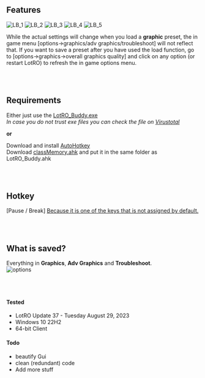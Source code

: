 ## Features
![LB_1](https://github.com/strauss7702/LotRO_Buddy/assets/138319390/626bc143-105b-4510-81ef-fbf9d1a8f8f3)
![LB_2](https://github.com/strauss7702/LotRO_Buddy/assets/138319390/ee7b291f-0fe5-4f75-85ce-df84b00a18a4)
![LB_3](https://github.com/strauss7702/LotRO_Buddy/assets/138319390/bd2d030f-80f4-4ab2-88ff-57a5f58e1186)
![LB_4](https://github.com/strauss7702/LotRO_Buddy/assets/138319390/03020083-b540-48d7-bfb1-d3a82773a15f)
![LB_5](https://github.com/strauss7702/LotRO_Buddy/assets/138319390/bb267634-b7d2-4243-a09e-91bbf352dfd9)

While the actual settings will change when you load a **graphic** preset, the in game menu [options->graphics/adv graphics/troubleshoot] will not reflect that. If you want to save a preset after you have used the load function, go to [options->graphics->overall graphics quality] and click on any option (or restart LotRO) to refresh the in game options menu.

<br/><br/>

## Requirements
Either just use the [LotRO_Buddy.exe](https://github.com/strauss7702/LotRO_Buddy/releases)  
_In case you do not trust exe files you can check the file on [Virustotal](https://www.virustotal.com/gui/search/https%253A%252F%252Fgithub.com%252Fstrauss7702%252FLotRO_Buddy%252Freleases%252Fdownload%252F0.4.3%252FLotRO_Buddy.exe)_

**or**

Download and install [AutoHotkey](https://www.autohotkey.com/)  
Download [classMemory.ahk](https://github.com/Kalamity/classMemory) and put it in the same folder as LotRO_Buddy.ahk

<br/><br/>

## Hotkey
[Pause / Break]   [Because it is one of the keys that is not assigned by default.](https://lotro-wiki.com/index.php/User:Taz/Scratchpad-Commands)  

<br/><br/>

## What is saved?
Everything in **Graphics**, **Adv Graphics** and **Troubleshoot**.  
![options](https://github.com/strauss7702/LotRO_Buddy/assets/138319390/1da8b7f8-39bb-48fc-89de-b015a9a235f1)  

<br/><br/>

#### Tested
- LotRO Update 37 - Tuesday August 29, 2023
- Windows 10 22H2
- 64-bit Client

#### Todo
- beautify Gui
- clean (redundant) code
- Add more stuff
